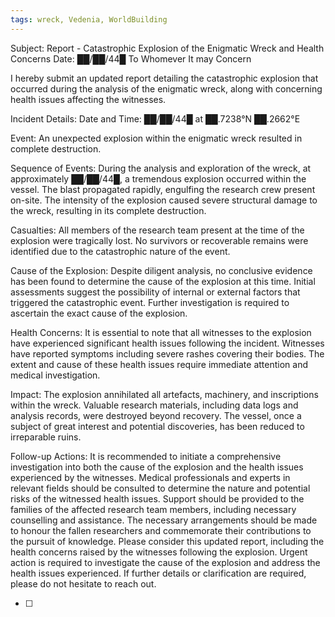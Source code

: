 ```yaml
---
tags: wreck, Vedenia, WorldBuilding
---
```

Subject: Report - Catastrophic Explosion of the Enigmatic Wreck and Health Concerns Date: ██/██/44█ To Whomever It may Concern

I hereby submit an updated report detailing the catastrophic explosion that occurred during the analysis of the enigmatic wreck, along with concerning health issues affecting the witnesses. 

Incident Details: 
Date and Time: ██/██/44█ at ██.7238°N ██.2662°E 

Event: An unexpected explosion within the enigmatic wreck resulted in complete destruction. 

Sequence of Events: During the analysis and exploration of the wreck, at approximately ██/██/44█, a tremendous explosion occurred within the vessel. The blast propagated rapidly, engulfing the research crew present on-site. The intensity of the explosion caused severe structural damage to the wreck, resulting in its complete destruction. 

Casualties: All members of the research team present at the time of the explosion were tragically lost. No survivors or recoverable remains were identified due to the catastrophic nature of the event. 

Cause of the Explosion: Despite diligent analysis, no conclusive evidence has been found to determine the cause of the explosion at this time. Initial assessments suggest the possibility of internal or external factors that triggered the catastrophic event. Further investigation is required to ascertain the exact cause of the explosion. 

Health Concerns: It is essential to note that all witnesses to the explosion have experienced significant health issues following the incident. Witnesses have reported symptoms including severe rashes covering their bodies. The extent and cause of these health issues require immediate attention and medical investigation.

Impact: The explosion annihilated all artefacts, machinery, and inscriptions within the wreck. Valuable research materials, including data logs and analysis records, were destroyed beyond recovery. The vessel, once a subject of great interest and potential discoveries, has been reduced to irreparable ruins. 

Follow-up Actions: It is recommended to initiate a comprehensive investigation into both the cause of the explosion and the health issues experienced by the witnesses. Medical professionals and experts in relevant fields should be consulted to determine the nature and potential risks of the witnessed health issues. Support should be provided to the families of the affected research team members, including necessary counselling and assistance. The necessary arrangements should be made to honour the fallen researchers and commemorate their contributions to the pursuit of knowledge. Please consider this updated report, including the health concerns raised by the witnesses following the explosion. Urgent action is required to investigate the cause of the explosion and address the health issues experienced. If further details or clarification are required, please do not hesitate to reach out.

- [ ] 
